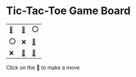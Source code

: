 # Tic-Tac-Toe Game Board
|   |   |   |
|---|---|---|
|[🔎](OXOOXEXEE.md) |[🔎](XOOOXEXEE.md) |⭕ |
|⭕ |❌ |[🔎](EEOOXOXEX.md) |
|❌ |[🔎](XEOOXEXOE.md) |[🔎](EEOOXXXEO.md) |

Click on the 🔎 to make a move